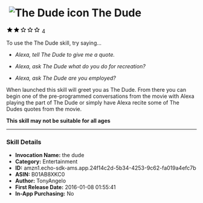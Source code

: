 # &nbsp;<img src="https://github.com/dale3h/alexa-skills-list/raw/master/skills/the-dude/B01AB8XKC0/app_icon" alt="The Dude icon" width="36"> The Dude
![2 stars](../../../images/ic_star_black_18dp_1x.png)![2 stars](../../../images/ic_star_black_18dp_1x.png)![2 stars](../../../images/ic_star_border_black_18dp_1x.png)![2 stars](../../../images/ic_star_border_black_18dp_1x.png)![2 stars](../../../images/ic_star_border_black_18dp_1x.png) 4

To use the The Dude skill, try saying...

* *Alexa, tell The Dude to give me a quote.*

* *Alexa, ask The Dude what do you do for recreation?*

* *Alexa, ask The Dude are you employed?*

When launched this skill will greet you as The Dude. From there you can begin one of the pre-programmed conversations from the movie with Alexa playing the part of The Dude or simply have Alexa recite some of The Dudes quotes from the movie.

**This skill may not be suitable for all ages**

***

### Skill Details

* **Invocation Name:** the dude
* **Category:** Entertainment
* **ID:** amzn1.echo-sdk-ams.app.24f14c2d-5b34-4253-9c62-fa019a4efc7b
* **ASIN:** B01AB8XKC0
* **Author:** TonyAngelo
* **First Release Date:** 2016-01-08 01:55:41
* **In-App Purchasing:** No
